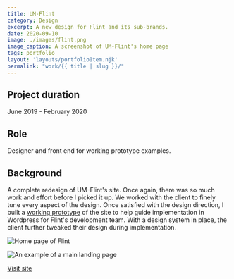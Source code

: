 ```yaml
---
title: UM-Flint
category: Design
excerpt: A new design for Flint and its sub-brands.
date: 2020-09-10
image: ./images/flint.png
image_caption: A screenshot of UM-Flint's home page
tags: portfolio
layout: 'layouts/portfolioItem.njk'
permalink: "work/{{ title | slug }}/"
---
```


## Project duration

June 2019 - February 2020

## Role

Designer and front end for working prototype examples.

## Background

A complete redesign of UM-Flint's site. Once again, there was so much work and effort before I picked it up. We worked with the client to finely tune every aspect of the design. Once satisfied with the design direction, I built a [working prototype](https://creative-um-flint.netlify.app/) of the site to help guide implementation in Wordpress for Flint's development team. With a design system in place, the client further tweaked their design during implementation.

![Home page of Flint](/images/flint-home.jpg)

![An example of a main landing page](/images/flint-landing.jpg)

[Visit site](https://www.umflint.edu/)
